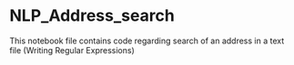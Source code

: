 # NLP_Address_search

This notebook file contains code regarding search of an address in a text file (Writing Regular Expressions)
